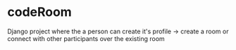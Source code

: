 # codeRoom
Django project where the a person can create it's profile -> create a room or connect with other participants over the existing room
